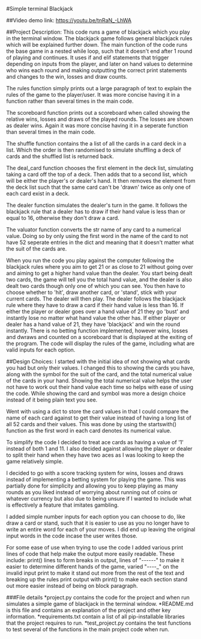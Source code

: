 #Simple terminal Blackjack

##Video demo link: https://youtu.be/tnRaN_-LhWA

##Project Description:
This code runs a game of blackjack which you play in the terminal window. The blackjack game follows general blackjack rules which will be explained further down.
The main function of the code runs the base game in a nested while loop, such that it doesn't end after 1 round of playing and continues.
It uses if and elif statements that trigger depending on inputs from the player, and later on hand values to determine who wins each round and making outputting the correct print statements and changes to the win, losses and draw counts.

The rules function simply prints out a large paragraph of text to explain the rules of the game to the player/user. It was more concise having it in a function rather than several times in the main code.

The scoreboard function prints out a scoreboard when called showing the relative wins, losses and draws of the played rounds. The losses are shown as dealer wins. Again it was more concise having it in a seperate function than several times in the main code.

The shuffle function contains the a list of all the cards in a card deck in a list. Which the order is then randomised to simulate shuffling a deck of cards and the shuffled list is returned back.

The deal_card function chooses the first element in the deck list, simulating taking a card off the top of a deck. Then adds that to a second list, which will be either the player's or dealer's hand. It then removes the element from the deck list such that the same card can't be 'drawn' twice as only one of each card exist in a deck.

The dealer function simulates the dealer's turn in the game. It follows the blackjack rule that a dealer has to draw if their hand value is less than or equal to 16, otherwise they don't draw a card.

The valuator function converts the str name of any card to a numerical value. Doing so by only using the first word in the name of the card to not have 52 seperate entries in the dict and meaning that it doesn't matter what the suit of the cards are.



When you run the code you play against the computer following the blackjack rules where you aim to get 21 or as close to 21 without going over and aiming to get a higher hand value than the dealer.
You start being dealt two cards, the game will tell you the total hand value, and the dealer is also dealt two cards though only one of which you can see. You then have to choose whether to 'hit', draw another card, or 'stand', stick with your current cards.
The dealer will then play. The dealer follows the blackjack rule where they have to draw a card if their hand value is less than 16.
If either the player or dealer goes over a hand value of 21 they go 'bust' and instantly lose no matter what hand value the other has.
If either player or dealer has a hand value of 21, they have 'blackjack' and win the round instantly.
There is no betting function implemented, however wins, losses and dwraws and counted on a scoreboard that is displayed at the exiting of the program.
The code will display the rules of the game, including what are valid inputs for each option.



##Design Choices:
I started with the initial idea of not showing what cards you had but only their values. I changed this to showing the cards you have, along with the symbol for the suit of the card, and the total numerical value of the cards in your hand. Showing the total numerical value helps the user not have to work out their hand value each time so helps with ease of using the code. While showing the card and symbol was more a design choice instead of it being plain text you see.


Went with using a dict to store the card values in that I could compare the name of each card against to get their value instead of having a long list of all 52 cards and their values. This was done by using the startswith() function as the first word in each card denotes its numerical value.


To simplify the code I decided to treat ace cards as having a value of '1' instead of both 1 and 11. I also decided against allowing the player or dealer to split their hand when they have two aces as I was looking to keep the game relatively simple.


I decided to go with a score tracking system for wins, losses and draws instead of implementing a betting system for playing the game. This was partially done for simplicity and allowing you to keep playing as many rounds as you liked instead of worrying about running out of coins or whatever currency but also due to being unsure if I wanted to include what is effectively a feature that imitates gambling.


I added simple number inputs for each option you can choose to do, like draw a card or stand, such that it is easier to use as you no longer have to write an entire word for each of your moves. I did end up leaving the original input words in the code incase the user writes those.


For some ease of use when trying to use the code I added various print lines of code that help make the output more easily readable. These include: print() lines to form breaks in output, lines of "------" to make it easier to determine different hands of the game, varied "_-_-_-_-_" on the invalid input print to make it stand out more from the rest of the text and breaking up the rules print output with print() to make each section stand out more easier instead of being on block paragraph.


###File details
*project.py contains the code for the project and when run simulates a simple game of blackjack in the terminal window.
*README.md is this file and contains an explanation of the project and other key information.
*requirements.txt contain a list of all pip-installable libraries that the project requires to run.
*test_project.py contains the test functions to test several of the functions in the main project code when run.
